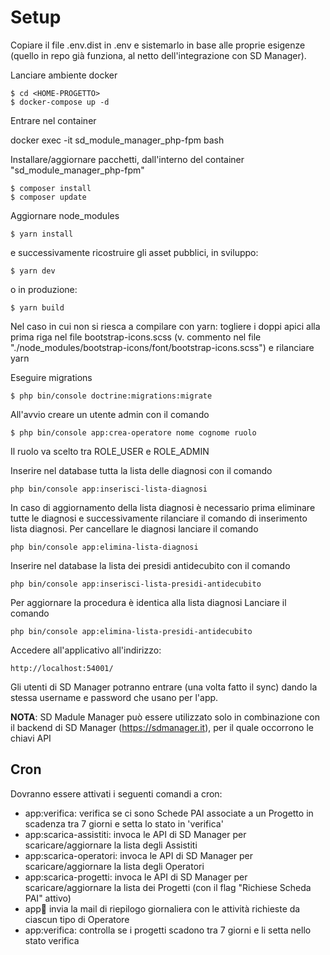 
# Setup

Copiare il file .env.dist in .env e sistemarlo in base alle proprie esigenze (quello in repo già funziona, al netto dell'integrazione con SD Manager).

Lanciare ambiente docker

```
$ cd <HOME-PROGETTO>
$ docker-compose up -d
```
Entrare nel container 

docker exec -it sd_module_manager_php-fpm bash

Installare/aggiornare pacchetti, dall'interno del container "sd_module_manager_php-fpm"

```
$ composer install
$ composer update
```

Aggiornare node_modules

```
$ yarn install
```

e successivamente ricostruire gli asset pubblici, in sviluppo:

```
$ yarn dev
```

o in produzione:

```
$ yarn build
```

Nel caso in cui non si riesca a compilare con yarn: togliere i doppi apici alla prima riga nel file bootstrap-icons.scss (v. commento nel file "./node_modules/bootstrap-icons/font/bootstrap-icons.scss") e rilanciare yarn


Eseguire migrations

```
$ php bin/console doctrine:migrations:migrate
```

All'avvio creare un utente admin con il comando 

```
$ php bin/console app:crea-operatore nome cognome ruolo 
```

Il ruolo va scelto tra ROLE_USER e ROLE_ADMIN

Inserire nel database tutta la lista delle diagnosi con il comando

```
php bin/console app:inserisci-lista-diagnosi
```
In caso di aggiornamento della lista diagnosi è necessario prima eliminare tutte le diagnosi e successivamente rilanciare il comando di inserimento lista diagnosi.
Per cancellare le diagnosi lanciare il comando

```
php bin/console app:elimina-lista-diagnosi
```

Inserire nel database la lista dei presidi antidecubito con il comando 

```
php bin/console app:inserisci-lista-presidi-antidecubito
```
Per aggiornare la procedura è identica alla lista diagnosi
Lanciare il comando 

```
php bin/console app:elimina-lista-presidi-antidecubito
```

Accedere all'applicativo all'indirizzo:

```
http://localhost:54001/
```


Gli utenti di SD Manager potranno entrare (una volta fatto il sync) dando la stessa username e password che usano per l'app.

__NOTA__: SD Madule Manager può essere utilizzato solo in combinazione con il backend di SD Manager (https://sdmanager.it), per il quale occorrono le chiavi API

## Cron

Dovranno essere attivati i seguenti comandi a cron:

* app:verifica: verifica se ci sono Schede PAI associate a un Progetto in scadenza tra 7 giorni e setta lo stato in 'verifica'
* app:scarica-assistiti: invoca le API di SD Manager per scaricare/aggiornare la lista degli Assistiti
* app:scarica-operatori: invoca le API di SD Manager per scaricare/aggiornare la lista degli Operatori
* app:scarica-progetti: invoca le API di SD Manager per scaricare/aggiornare la lista dei Progetti (con il flag "Richiese Scheda PAI" attivo)
* app:email: invia la mail di riepilogo giornaliera con le attività richieste da ciascun tipo di Operatore
* app:verifica: controlla se i progetti scadono tra 7 giorni e li setta nello stato verifica
